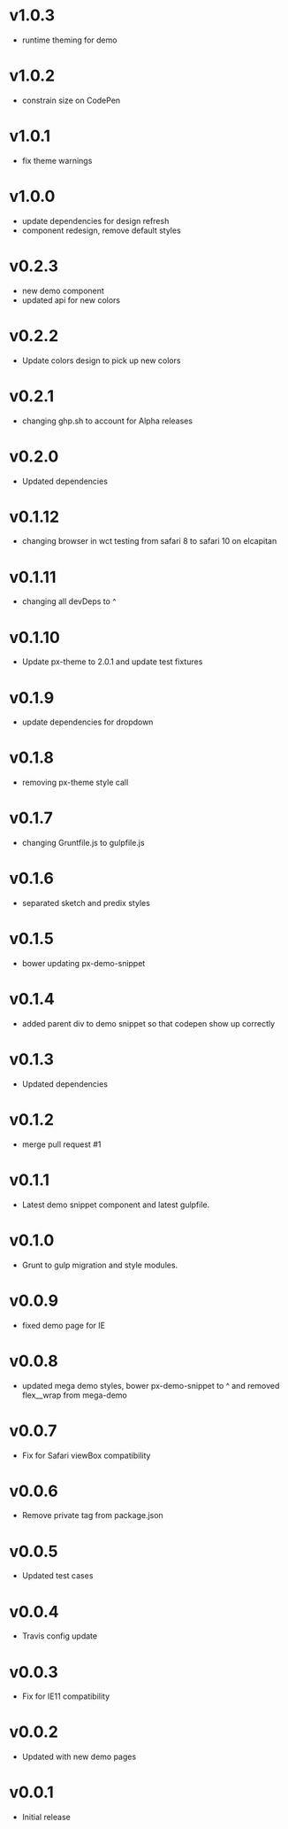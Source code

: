 v1.0.3
==================
* runtime theming for demo

v1.0.2
==================
* constrain size on CodePen

v1.0.1
==================
* fix theme warnings

v1.0.0
==================
* update dependencies for design refresh
* component redesign, remove default styles

v0.2.3
==================
* new demo component
* updated api for new colors

v0.2.2
==================
* Update colors design to pick up new colors

v0.2.1
==================
* changing ghp.sh to account for Alpha releases

v0.2.0
==================
* Updated dependencies

v0.1.12
==================
* changing browser in wct testing from safari 8 to safari 10 on elcapitan

v0.1.11
==================
* changing all devDeps to ^

v0.1.10
==================
* Update px-theme to 2.0.1 and update test fixtures

v0.1.9
==================
* update dependencies for dropdown

v0.1.8
==================
* removing px-theme style call


v0.1.7
==================
* changing Gruntfile.js to gulpfile.js

v0.1.6
==================
* separated sketch and predix styles

v0.1.5
==================
* bower updating px-demo-snippet

v0.1.4
==================
* added parent div to demo snippet so that codepen show up correctly

v0.1.3
==================
* Updated dependencies

v0.1.2
==================
* merge pull request #1

v0.1.1
==================
* Latest demo snippet component and latest gulpfile.

v0.1.0
==================
* Grunt to gulp migration and style modules.

v0.0.9
==================
* fixed demo page for IE

v0.0.8
==================
* updated mega demo styles, bower px-demo-snippet to ^ and removed flex__wrap from mega-demo

v0.0.7
==================
* Fix for Safari viewBox compatibility

v0.0.6
==================
* Remove private tag from package.json

v0.0.5
==================
* Updated test cases

v0.0.4
==================
* Travis config update

v0.0.3
==================
* Fix for IE11 compatibility

v0.0.2
==================
* Updated with new demo pages

v0.0.1
==================
* Initial release
